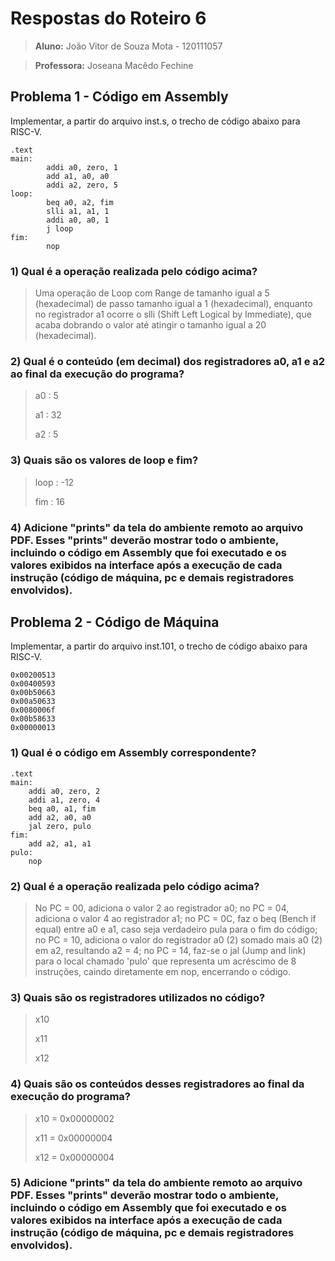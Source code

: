 # Respostas do Roteiro 6 

>**Aluno:** João Vitor de Souza Mota - 120111057

>**Professora:** Joseana Macêdo Fechine

## Problema 1 - Código em Assembly

Implementar, a partir do arquivo inst.s, o trecho de código abaixo para RISC-V.

```
.text
main:
        addi a0, zero, 1
        add a1, a0, a0
        addi a2, zero, 5
loop:   
        beq a0, a2, fim
        slli a1, a1, 1
        addi a0, a0, 1
        j loop
fim:
        nop
```

### 1) Qual é a operação realizada pelo código acima?

>Uma operação de Loop com Range de tamanho igual a 5 (hexadecimal) de passo tamanho igual a 1 (hexadecimal), enquanto no registrador a1 ocorre o slli (Shift Left Logical by Immediate), que acaba dobrando o valor até atingir o tamanho igual a 20 (hexadecimal).  

### 2) Qual é o conteúdo (em decimal) dos registradores a0, a1 e a2 ao final da execução do programa?

>a0 : 5
>
>a1 : 32
>
>a2 : 5


### 3) Quais são os valores de loop e fim?

>loop : -12
>
>fim  : 16

### 4) Adicione "prints" da tela do ambiente remoto ao arquivo PDF. Esses "prints" deverão mostrar todo o ambiente, incluindo o código em Assembly que foi executado e os valores exibidos na interface após a execução de cada instrução (código de máquina, pc e demais registradores envolvidos).

>

## Problema 2 - Código de Máquina

Implementar, a partir do arquivo inst.101, o trecho de código abaixo para RISC-V.

```
0x00200513
0x00400593
0x00b50663
0x00a50633
0x0080006f
0x00b58633
0x00000013
```

### 1) Qual é o código em Assembly correspondente?

```
.text
main:
    addi a0, zero, 2
    addi a1, zero, 4
    beq a0, a1, fim
    add a2, a0, a0
    jal zero, pulo
fim:
    add a2, a1, a1
pulo:
	nop
```

### 2) Qual é a operação realizada pelo código acima?

> No PC = 00, adiciona o valor 2 ao registrador a0; no PC = 04, adiciona o valor 4 ao registrador a1; no PC = 0C, faz o beq (Bench if equal) entre a0 e a1, caso seja verdadeiro pula para o fim do código; no PC = 10, adiciona o valor do registrador a0 (2) somado mais a0 (2) em a2, resultando a2 = 4; no PC = 14, faz-se o jal (Jump and link) para o local chamado 'pulo' que representa um acréscimo de 8 instruções, caindo diretamente em nop, encerrando o código.    

### 3) Quais são os registradores utilizados no código?

>x10
>
>x11
>
>x12

### 4) Quais são os conteúdos desses registradores ao final da execução do programa?

>x10 = 0x00000002
>
>x11 = 0x00000004
>
>x12 = 0x00000004

### 5) Adicione "prints" da tela do ambiente remoto ao arquivo PDF. Esses "prints" deverão mostrar todo o ambiente, incluindo o código em Assembly que foi executado e os valores exibidos na interface após a execução de cada instrução (código de máquina, pc e demais registradores envolvidos).

>
